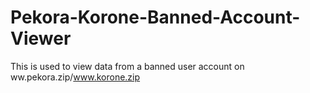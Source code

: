 # Pekora-Korone-Banned-Account-Viewer
This is used to view data from a banned user account on ww.pekora.zip/www.korone.zip
